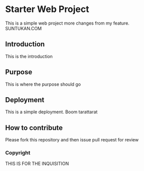 # Starter Web Project

This is a simple web project more changes from my feature.
SUNTUKAN.COM

## Introduction

This is the introduction

## Purpose

This is where the purpose should go

## Deployment

This is a simple deployment. Boom tarattarat

## How to contribute

Please fork this repository and then issue pull request for review

### Copyright

THIS IS FOR THE INQUISITION